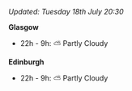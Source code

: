 *Updated: Tuesday 18th July 20:30*

**Glasgow**

* 22h - 9h: :partly_sunny: Partly Cloudy

**Edinburgh**

* 22h - 9h: :partly_sunny: Partly Cloudy
